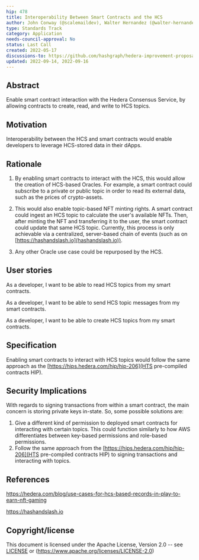 ```yaml
---
hip: 478
title: Interoperability Between Smart Contracts and the HCS
author: John Conway (@scalemaildev), Walter Hernandez (@walter-hernandez)
type: Standards Track
category: Application
needs-council-approval: No
status: Last Call
created: 2022-05-17
discussions-to: https://github.com/hashgraph/hedera-improvement-proposal/discussions/479
updated: 2022-09-14, 2022-09-16
---
```


## Abstract

Enable smart contract interaction with the Hedera Consensus Service, by allowing contracts to create, read, and write to HCS topics.

## Motivation

Interoperability between the HCS and smart contracts would enable developers to leverage HCS-stored data in their dApps.

## Rationale

1. By enabling smart contracts to interact with the HCS, this would allow the creation of HCS-based Oracles. For example, a smart contract could subscribe to a private or public topic in order to read its external data, such as the prices of crypto-assets.

2. This would also enable topic-based NFT minting rights. A smart contract could ingest an HCS topic to calculate the user's available NFTs. Then, after minting the NFT and transferring it to the user, the smart contract could update that same HCS topic. Currently, this process is only achievable via a centralized, server-based chain of events (such as on [https://hashandslash.io](hashandslash.io)).

3. Any other Oracle use case could be repurposed by the HCS.

## User stories

As a developer, I want to be able to read HCS topics from my smart contracts.

As a developer, I want to be able to send HCS topic messages from my smart contracts.

As a developer, I want to be able to create HCS topics from my smart contracts.
  
## Specification

Enabling smart contracts to interact with HCS topics would follow the same approach as the [https://hips.hedera.com/hip/hip-206](HTS pre-compiled contracts HIP).

## Security Implications

With regards to signing transactions from within a smart contract, the main concern is storing private keys in-state. So, some possible solutions are:

1. Give a different kind of permission to deployed smart contracts for interacting with certain topics. This could function similarly to how AWS differentiates between key-based permissions and role-based permissions.
2. Follow the same approach from the [https://hips.hedera.com/hip/hip-206](HTS pre-compiled contracts HIP) to signing transactions and interacting with topics.

## References

https://hedera.com/blog/use-cases-for-hcs-based-records-in-play-to-earn-nft-gaming

https://hashandslash.io

## Copyright/license

This document is licensed under the Apache License, Version 2.0 -- see [LICENSE](../LICENSE) or (https://www.apache.org/licenses/LICENSE-2.0)
